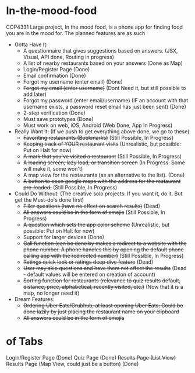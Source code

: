 # In-the-mood-food
COP4331 Large project, In the mood food, is a phone app for finding food you are in the mood for. The planned features are as such
- Gotta Have It:
  - A questionnaire that gives suggestions based on answers.    (JSX, Visual, API done, Routing in progress)
  - A list of nearby restaurants based on your answers          (Done as Map)
  - Login/Register Page                                         (Done)
  - Email confirmation                                          (Done)
  - Forgot my username (enter email)                            (Done)
  - ~~Forgot my email (enter username)~~                            (Dont Need it, but still possible to add later)
  - Forgot my password (enter email/username) (IF an account with that username exists, a password reset email has just been sent)             (Done)
  - 2-step verification                                         (Done)
  - Must save prototypes                                        (Done)
  - Must work on web, iOS, Android                              (Web Done, App In Progress)
- Really Want It:            (If we push to get everything above done, we go to these)
  - ~~Favoriting restaurants (Bookmarks)~~                          (Still Possible, In Progress)
  - ~~Keeping track of YOUR restaurant visits~~                     (Unrealistic, but possible: Put on Halt for now)
  - ~~A mark that you've visited a restaurant~~                     (Still Possible, In Progress)
  - ~~A loading screen, lazy load, or transition screen~~           (In Progress: Some will make it, some won't)
  - A map view for the restaurants (as an alternative to the list).       (Done)
  - ~~A button to open google maps with the address for the restaurant pre-loaded.~~              (Still Possible, In Progress)
- Could Do Without:            (The creative solo projects: If you want it, do it. But get the Must-do's done first)
  - ~~Filler questions (have no effect on search results)~~                    (Dead)
  - ~~All answers could be in the form of emojis~~                                   (Still Possible, In Progress)
  - ~~A question which sets the app color scheme~~                                   (Unrealistic, but possible: Put on Halt for now)
  - Support for larger devices                                                   (Done)
  - ~~Call function (can be done by makes a redirect to a website with the phone number. A phone handles this by opening the default phone calling app with the redirected number)~~           (Still Possible, In Progress)
  - ~~Ratings quick look or ratings deep dive feature~~                              (Dead)
  - ~~User may skip questions and have them not effect the results~~                 (Dead - default values will be entered on creation of account)
  - ~~Sorting function for restaurants (relevance to quiz results default, distance, price, alphabetical, recently visited, etc.)~~               (Now that it is a map, no longer need it)
- Dream Features:
  - ~~Ordering Uber Eats/Grubhub, at least opening Uber Eats. Could be done lazily by just placing the restaurant name on your clipboard~~
  - ~~All answers could be in the form of emojis~~

# of Tabs
Login/Register Page (Done)
Quiz Page (Done)
~~Results Page (List View)~~
Results Page (Map View, could just be a button) (Done)

